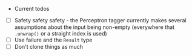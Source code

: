 * Current todos
- [ ] Safety safety safety - the Perceptron tagger currently makes several assumptions about the
input being non-empty (everywhere that `.unwrap()` or a straight index is used)
- [ ] Use failure and the `Result` type
- [ ] Don't clone things as much